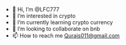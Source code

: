 - 👋 Hi, I’m @LFC777
- 👀 I’m interested in crypto
- 🌱 I’m currently learning crypto currency
- 💞️ I’m looking to collaborate on bnb
- 📫 How to reach me Qurais011@gmail.com

<!---
LFC777/LFC777 is a ✨ special ✨ repository because its `README.md` (this file) appears on your GitHub profile.
You can click the Preview link to take a look at your changes.
--->
